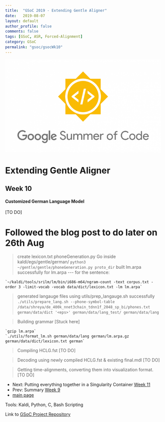 ```yaml
---
title:  "GSoC 2019 - Extending Gentle Aligner"
date:   2019-08-07
layout: default
author_profile: false
comments: false
tags: [GSoC, ASR, Forced-Alignment]
category: GSoC
permalink: "gsoc/gsocWk10"
---
```


![GSoC](/icons/GSoC.png)

<h1> Extending Gentle Aligner </h1>
<h2> Week 10 </h2>
<h4> Customized German Language Model </h4>

[TO DO]

# Followed the blog post to do later on 26th Aug

> create lexicon.txt
> phoneGeneration.py
    Go inside kaldi/egs/gentle/german/
    `python3 ~/gentle/gentle/phoneGeneration.py proto_dir`
> built lm.arpa successfully
    for lm.arpa --- for the sentence:

    `~/kaldi/tools/srilm/lm/bin/i686-m64/ngram-count -text corpus.txt -order 3 -limit-vocab -vocab data/dict/lexicon.txt -lm lm.arpa`

> generated langauge files using utils/prep_langauge.sh successfully
    `./utils/prepare_lang.sh --phone-symbol-table /data/shreya/de_400k_nnet3chain_tdnn1f_2048_sp_bi/phones.txt german/data/dict '<eps>' german/data/lang_test/ german/data/lang`

> Building grammar [Stuck here]

    `gzip lm.arpa`
    `./utils/format_lm.sh german/data/lang german/lm.arpa.gz german/data/dict/lexicon.txt german`

> Compiling HCLG.fst [TO DO]

> Decoding using newly compiled HCLG.fst & existing final.mdl [TO DO]

> Getting time-alignments, converting them into visualization format.[TO DO]

* Next: Putting everything together in a Singularity Container [Week 11](https://shreya2111.github.io/gsocWk11)
* Prev: Summary [Week 9](https://shreya2111.github.io/gsoc/gsocwk9)
* [main page](https://shreya2111.github.io/gsoc)

Tools:
Kaldi, Python, C, Bash Scripting

Link to [GSoC Project Repository](https://github.com/shreya2111/gentle-labs)


